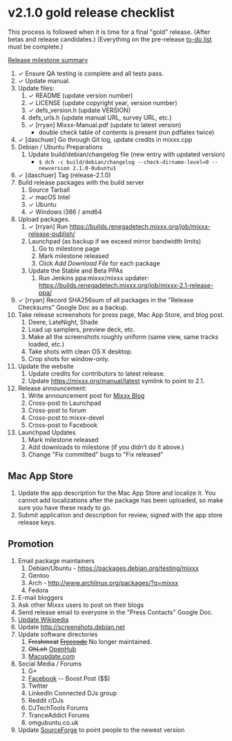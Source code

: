 # v2.1.0 gold release checklist

This process is followed when it is time for a final "gold" release.
(After betas and release candidates.) (Everything on the pre-release
[to-do list](2.1.0_todo) must be complete.)

[Release milestone
summary](https://launchpad.net/mixxx/+milestone/2.1.0/)

1.  ✓ Ensure QA testing is complete and all tests pass.
2.  ✓ Update manual.
3.  Update files:
    1.  ✓ README (update version number)
    2.  ✓ LICENSE (update copyright year, version number)
    3.  ✓ defs\_version.h (update VERSION)
    4.  defs\_urls.h (update manual URL, survey URL, etc.)
    5.  ✓ \[rryan\] Mixxx-Manual.pdf (update to latest version)
          - double check table of contents is present (run pdflatex
            twice)
4.  ✓ \[daschuer\] Go through Git log, update credits in mixxx.cpp
5.  Debian / Ubuntu Preparations
    1.  Update build/debian/changelog file (new entry with updated
        version)
          - `$ dch -c build/debian/changelog --check-dirname-level=0
            --newversion 2.1.0-0ubuntu1`
6.  ✓ \[daschuer\] Tag (release-2.1.0)
7.  Build release packages with the build server
    1.  Source Tarball
    2.  ✓ macOS Intel
    3.  ✓ Ubuntu
    4.  ✓ Windows i386 / amd64
8.  Upload packages.
    1.  ✓ \[rryan\] Run
        <https://builds.renegadetech.mixxx.org/job/mixxx-release-publish/>
    2.  Launchpad (as backup if we exceed mirror bandwidth limits)
        1.  Go to milestone page
        2.  Mark milestone released
        3.  Click *Add Download File* for each package
    3.  Update the Stable and Beta PPAs
        1.  Run Jenkins ppa:mixxx/mixxx updater:
            <https://builds.renegadetech.mixxx.org/job/mixxx-2.1-release-ppa/>
9.  ✓ \[rryan\] Record SHA256sum of all packages in the "Release
    Checksums" Google Doc as a backup.
10. Take release screenshots for press page, Mac App Store, and blog
    post.
    1.  Deere, LateNight, Shade
    2.  Load up samplers, preview deck, etc. 
    3.  Make all the screenshots roughly uniform (same view, same tracks
        loaded, etc.)
    4.  Take shots with clean OS X desktop. 
    5.  Crop shots for window-only.
11. Update the website
    1.  Update credits for contributors to latest release.
    2.  Update <https://mixxx.org/manual/latest> symlink to point to
        2.1.
12. Release announcement:
    1.  Write announcement post for [Mixxx
        Blog](http://mixxxblog.blogspot.com/) 
    2.  Cross-post to Launchpad
    3.  Cross-post to forum
    4.  Cross-post to mixxx-devel
    5.  Cross-post to Facebook
13. Launchpad Updates
    1.  Mark milestone released
    2.  Add downloads to milestone (if you didn’t do it above.)
    3.  Change "Fix committed" bugs to "Fix released"

## Mac App Store

1.  Update the app description for the Mac App Store and localize it.
    You cannot add localizations after the package has been uploaded, so
    make sure you have these ready to go.
2.  Submit application and description for review, signed with the app
    store release keys.

## Promotion

1.  Email package maintainers
    1.  Debian/Ubuntu - <https://packages.debian.org/testing/mixxx>
    2.  Gentoo
    3.  Arch - <http://www.archlinux.org/packages/?q=mixxx>
    4.  Fedora
2.  E-mail bloggers
3.  Ask other Mixxx users to post on their blogs
4.  Send release email to everyone in the "Press Contacts" Google Doc.
5.  [Update Wikipedia](https://en.wikipedia.org/wiki/Mixxx)
6.  Update <http://screenshots.debian.net>
7.  Update software directories
    1.  ~~Freshmeat~~
        ~~[Freecode](http://www.freecode.com/projects/mixxx)~~ No longer
        maintained.
    2.  ~~OhLoh~~ [OpenHub](https://www.openhub.net/p/mixxx)
    3.  [Macupdate.com](https://www.macupdate.com/app/mac/33059/mixxx)
8.  Social Media / Forums
    1.  G+
    2.  [Facebook](https://www.facebook.com/Mixxx-DJ-Software-21723485212/)
        -- Boost Post ($$)
    3.  Twitter
    4.  LinkedIn Connected DJs group
    5.  Reddit r/DJs
    6.  DJTechTools Forums
    7.  TranceAddict Forums
    8.  omgubuntu.co.uk
9.  Update [SourceForge](https://sourceforge.net/projects/mixxx/) to
    point people to the newest version
